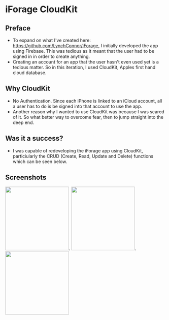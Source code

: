 # iForage CloudKit

## Preface
- To expand on what I've created here: https://github.com/LynchConnor/iForage, I initially developed the app using Firebase. This was tedious
as it meant that the user had to be signed in in order to create anything.
- Creating an account for an app that the user hasn't even used yet is a tedious matter. So in this iteration, I used CloudKit, Apples first hand 
cloud database.

## Why CloudKit
- No Authentication. Since each iPhone is linked to an iCloud account, all a user has to do is be signed into that account to use the app. 
- Another reason why I wanted to use CloudKit was because I was scared of it. So what better way to overcome fear, then to jump straight
into the deep end.

## Was it a success?
- I was capable of redeveloping the iForage app using CloudKit, particiularly the CRUD (Create, Read, Update and Delete) functions which
can be seen below.

## Screenshots

<img src="https://user-images.githubusercontent.com/91622555/143678759-ff07285d-f823-4945-82f6-2ba3ad517dbb.gif" width="200" />.
<img src="https://user-images.githubusercontent.com/91622555/143678697-1ca8a77e-af42-44e5-bab9-f0e4e1770fb9.gif" width="200" />.
<img src="https://user-images.githubusercontent.com/91622555/143678655-931c0a8e-6f7f-4741-8ea2-8e203fae616b.gif" width="200" />

